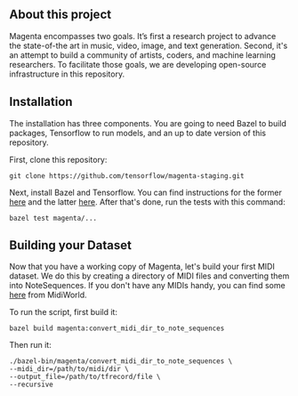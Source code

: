 ## About this project

Magenta encompasses two goals. It’s first a research project to advance the state-of-the art in music, video, image, and text generation. Second, it's an attempt to build a community of artists, coders, and machine learning researchers. To facilitate those goals, we are developing open-source infrastructure in this repository.

## Installation
The installation has three components. You are going to need Bazel to build packages, Tensorflow to run models, and an up to date version of this repository.

First, clone this repository:

```git clone https://github.com/tensorflow/magenta-staging.git```

Next, install Bazel and Tensorflow. You can find instructions for the former [here](http://www.bazel.io/docs/install.html) and the latter [here](https://github.com/tensorflow/tensorflow/blob/master/tensorflow/g3doc/get_started/os_setup). After that's done, run the tests with this command:

```bazel test magenta/...```

## Building your Dataset
Now that you have a working copy of Magenta, let's build your first MIDI dataset. We do this by creating a directory of MIDI files and converting them into NoteSequences. If you don't have any MIDIs handy, you can find some [here](http://www.midiworld.com/files/142/) from MidiWorld.

To run the script, first build it:

```bazel build magenta:convert_midi_dir_to_note_sequences```

Then run it:

```
./bazel-bin/magenta/convert_midi_dir_to_note_sequences \
--midi_dir=/path/to/midi/dir \
--output_file=/path/to/tfrecord/file \
--recursive
```
